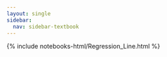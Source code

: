 ```yaml
---
layout: single
sidebar:
  nav: sidebar-textbook
---
```


{% include notebooks-html/Regression_Line.html %}
